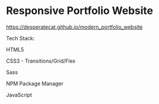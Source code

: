 # Responsive Portfolio Website

https://desperatecat.github.io/modern_portfolio_website

Tech Stack:

HTML5

CSS3 - Transitions/Grid/Flex

Sass

NPM Package Manager

JavaScript
